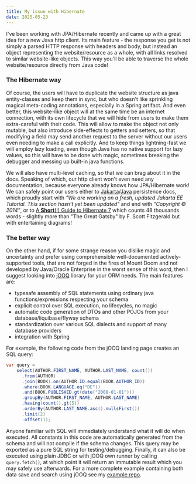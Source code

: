 ```yaml
---
title: My issue with Hibernate
date: 2025-05-23
---
```


I've been working with JPA/Hibernate recently and came up with a great idea for a new Java http client.
Its main feature - the response you get is not simply a parsed HTTP response with headers and body, but instead an object representing the website/resource as a whole, with all links resolved to similar website-like objects.
This way you'll be able to traverse the whole website/resource directly from Java code!

### The Hibernate way

Of course, the users will have to duplicate the website structure as java entity-classes and keep them in sync, but who doesn't like sprinkling magical meta-coding annotations, especially in a Spring artifact.
And even better, this website-like object will at the same time be an internet connection, with its own lifecycle that we will hide from users to make them extra-careful with their code.
This will allow to make the object not only mutable, but also introduce side-effects to getters and setters, so that modifying a field may send another request to the server without our users even needing to make a call explicitly.
And to keep things lightning-fast we will employ lazy loading, even though Java has no native support for lazy values, so this will have to be done with magic, sometimes breaking the debugger and messing up built-in java functions.

We will also have multi-level caching, so that we can brag about it in the docs.
Speaking of which, our http client won't even need any documentation, because everyone already knows how JPA/Hibernate work! We can safely point our users either to [Jakarta](https://jakarta.ee/learn/docs/jakartaee-tutorial/current/persist/persistence-intro/persistence-intro.html)/[Java](https://docs.oracle.com/javaee/7/tutorial/persistence-intro.htm) persistence docs, which proudly start with _"We are working on a fresh, updated Jakarta EE Tutorial. This section hasn't yet been updated"_ and end with _"Copyright © 2014"_, or to [A **Short**(!) Guide to Hibernate 7](https://docs.jboss.org/hibernate/orm/7.0/introduction/html_single/Hibernate_Introduction.html) which counts 48 thousands words - slightly more than "The Great Gatsby" by F. Scott Fitzgerald but with entertaining diagrams!

### The better way

On the other hand, if for some strange reason you dislike magic and uncertainty and prefer using comprehensible well-documented actively-supported tools, that are not forged in the fires of Mount Doom and not developed by Java/Oracle Enterprise in the worst sense of this word, then I suggest looking into [jOOQ](https://www.jooq.org/) library for your ORM needs.
The main features are:

- typesafe assembly of SQL statements using ordinary java functions/expressions respecting your schema
- explicit control over SQL execution, no lifecycles, no magic
- automatic code generation of DTOs and other POJOs from your database/liquibase/flyway schema
- standardization over various SQL dialects and support of many database providers
- integration with Spring

For example, the following code from the jOOQ landing page creates an SQL query:

```java
var query =
    select(AUTHOR.FIRST_NAME, AUTHOR.LAST_NAME, count())
      .from(AUTHOR)
      .join(BOOK).on(AUTHOR.ID.equal(BOOK.AUTHOR_ID))
      .where(BOOK.LANGUAGE.eq("DE"))
      .and(BOOK.PUBLISHED.gt(date("2008-01-01")))
      .groupBy(AUTHOR.FIRST_NAME, AUTHOR.LAST_NAME)
      .having(count().gt(5))
      .orderBy(AUTHOR.LAST_NAME.asc().nullsFirst())
      .limit(2)
      .offset(1);
```

Anyone familiar with SQL will immediately understand what it will do when executed. All constants in this code are automatically generated from the schema and will not compile if the schema changes. This query may be exported as a pure SQL string for testing/debugging. Finally, it can also be executed using plain JDBC or with jOOQ own runner by calling `query.fetch()`, at which point it will return an immutable result which you may safely use afterwards.
For a more complete example containing both data save and search using jOOQ see my [example repo](https://github.com/drybalka/jooq-example).
